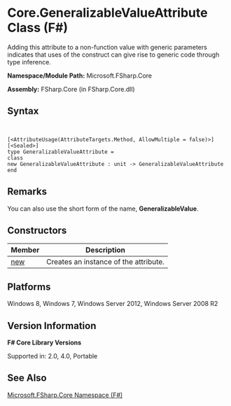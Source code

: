 # Core.GeneralizableValueAttribute Class (F#)

Adding this attribute to a non-function value with generic parameters indicates that uses of the construct can give rise to generic code through type inference.

**Namespace/Module Path:** Microsoft.FSharp.Core

**Assembly:** FSharp.Core (in FSharp.Core.dll)


## Syntax


```


[<AttributeUsage(AttributeTargets.Method, AllowMultiple = false)>]
[<Sealed>]
type GeneralizableValueAttribute =
class
new GeneralizableValueAttribute : unit -> GeneralizableValueAttribute
end

```



## Remarks
You can also use the short form of the name, **GeneralizableValue**.


## Constructors


|Member|Description|
|------|-----------|
|[new](http://msdn.microsoft.com/en-us/library/2aea746e-5873-4edf-ac41-97d34e7185c8)|Creates an instance of the attribute.|

## Platforms
Windows 8, Windows 7, Windows Server 2012, Windows Server 2008 R2


## Version Information
**F# Core Library Versions**

Supported in: 2.0, 4.0, Portable




## See Also
[Microsoft.FSharp.Core Namespace &#40;F&#35;&#41;](Microsoft.FSharp.Core+Namespace+%28FSharp%29.md)

